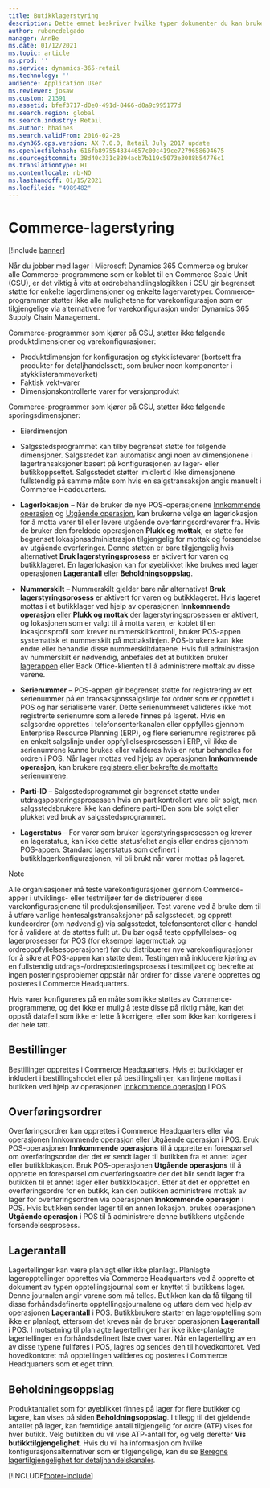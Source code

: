 ```yaml
---
title: Butikklagerstyring
description: Dette emnet beskriver hvilke typer dokumenter du kan bruke til å styre lager.
author: rubencdelgado
manager: AnnBe
ms.date: 01/12/2021
ms.topic: article
ms.prod: ''
ms.service: dynamics-365-retail
ms.technology: ''
audience: Application User
ms.reviewer: josaw
ms.custom: 21391
ms.assetid: bfef3717-d0e0-491d-8466-d8a9c995177d
ms.search.region: global
ms.search.industry: Retail
ms.author: hhaines
ms.search.validFrom: 2016-02-28
ms.dyn365.ops.version: AX 7.0.0, Retail July 2017 update
ms.openlocfilehash: 616fb8975543344657c00c419ce7279658694675
ms.sourcegitcommit: 38d40c331c8894acb7b119c5073e3088b54776c1
ms.translationtype: HT
ms.contentlocale: nb-NO
ms.lasthandoff: 01/15/2021
ms.locfileid: "4989482"
---
```

# <a name="commerce-inventory-management"></a>Commerce-lagerstyring

[!include [banner](includes/banner.md)]

Når du jobber med lager i Microsoft Dynamics 365 Commerce og bruker alle Commerce-programmene som er koblet til en Commerce Scale Unit (CSU), er det viktig å vite at ordrebehandlingslogikken i CSU gir begrenset støtte for enkelte lagerdimensjoner og enkelte lagervaretyper. Commerce-programmer støtter ikke alle mulighetene for varekonfigurasjon som er tilgjengelige via alternativene for varekonfigurasjon under Dynamics 365 Supply Chain Management.

Commerce-programmer som kjører på CSU, støtter ikke følgende produktdimensjoner og varekonfigurasjoner:

- Produktdimensjon for konfigurasjon og stykklistevarer (bortsett fra produkter for detaljhandelssett, som bruker noen komponenter i stykklisterammeverket)
- Faktisk vekt-varer
- Dimensjonskontrollerte varer for versjonprodukt

Commerce-programmer som kjører på CSU, støtter ikke følgende sporingsdimensjoner:
- Eierdimensjon

- Salgsstedsprogrammet kan tilby begrenset støtte for følgende dimensjoner. Salgsstedet kan automatisk angi noen av dimensjonene i lagertransaksjoner basert på konfigurasjonen av lager- eller butikkoppsettet. Salgsstedet støtter imidlertid ikke dimensjonene fullstendig på samme måte som hvis en salgstransaksjon angis manuelt i Commerce Headquarters. 

- **Lagerlokasjon** – Når de bruker de nye POS-operasjonene [Innkommende operasjon](https://docs.microsoft.com/dynamics365/commerce/pos-inbound-inventory-operation) og [Utgående operasjon](https://docs.microsoft.com/dynamics365/commerce/pos-outbound-inventory-operation), kan brukerne velge en lagerlokasjon for å motta varer til eller levere utgående overføringsordrevarer fra. Hvis de bruker den foreldede operasjonen **Plukk og mottak**, er støtte for begrenset lokasjonsadministrasjon tilgjengelig for mottak og forsendelse av utgående overføringer. Denne støtten er bare tilgjengelig hvis alternativet **Bruk lagerstyringsprosess** er aktivert for varen og butikklageret. En lagerlokasjon kan for øyeblikket ikke brukes med lager operasjonen **Lagerantall** eller **Beholdningsoppslag**.

- **Nummerskilt** – Nummerskilt gjelder bare når alternativet **Bruk lagerstyringsprosess** er aktivert for varen og butikklageret. Hvis lageret mottas i et butikklager ved hjelp av operasjonen **Innkommende operasjon** eller **Plukk og mottak** der lagerstyringsprosessen er aktivert, og lokasjonen som er valgt til å motta varen, er koblet til en lokasjonsprofil som krever nummerskiltkontroll, bruker POS-appen systematisk et nummerskilt på mottakslinjen. POS-brukere kan ikke endre eller behandle disse nummerskiltdataene. Hvis full administrasjon av nummerskilt er nødvendig, anbefales det at butikken bruker [lagerappen](https://docs.microsoft.com/dynamics365/supply-chain/warehousing/install-configure-warehousing-app) eller Back Office-klienten til å administrere mottak av disse varene.

- **Serienummer** – POS-appen gir begrenset støtte for registrering av ett serienummer på en transaksjonssalgslinje for ordrer som er opprettet i POS og har serialiserte varer. Dette serienummeret valideres ikke mot registrerte serienumre som allerede finnes på lageret. Hvis en salgsordre opprettes i telefonsenterkanalen eller oppfylles gjennom Enterprise Resource Planning (ERP), og flere serienumre registreres på en enkelt salgslinje under oppfyllelsesprosessen i ERP, vil ikke de serienumrene kunne brukes eller valideres hvis en retur behandles for ordren i POS. Når lager mottas ved hjelp av operasjonen **Innkommende operasjon**, kan brukere [registrere eller bekrefte de mottatte serienumrene](https://docs.microsoft.com/dynamics365/commerce/pos-serialized-items).

- **Parti-ID** – Salgsstedsprogrammet gir begrenset støtte under utdragsposteringsprosessen hvis en partikontrollert vare blir solgt, men salgsstedsbrukere ikke kan definere parti-IDen som ble solgt eller plukket ved bruk av salgsstedsprogrammet.

- **Lagerstatus** – For varer som bruker lagerstyringsprosessen og krever en lagerstatus, kan ikke dette statusfeltet angis eller endres gjennom POS-appen. Standard lagerstatus som definert i butikklagerkonfigurasjonen, vil bli brukt når varer mottas på lageret.

> [!NOTE]
> Alle organisasjoner må teste varekonfigurasjoner gjennom Commerce-apper i utviklings- eller testmiljøer før de distribuerer disse varekonfigurasjonene til produksjonsmiljøer. Test varene ved å bruke dem til å utføre vanlige hentesalgstransaksjoner på salgsstedet, og opprett kundeordrer (om nødvendig) via salgsstedet, telefonsenteret eller e-handel for å validere at de støttes fullt ut. Du bør også teste oppfyllelses- og lagerprosesser for POS (for eksempel lagermottak og ordreoppfyllelsesoperasjoner) før du distribuerer nye varekonfigurasjoner for å sikre at POS-appen kan støtte dem. Testingen må inkludere kjøring av en fullstendig utdrags-/ordreposteringsprosess i testmiljøet og bekrefte at ingen posteringsproblemer oppstår når ordrer for disse varene opprettes og posteres i Commerce Headquarters.
>
> Hvis varer konfigureres på en måte som ikke støttes av Commerce-programmene, og det ikke er mulig å teste disse på riktig måte, kan det oppstå datafeil som ikke er lette å korrigere, eller som ikke kan korrigeres i det hele tatt.

## <a name="purchase-orders"></a>Bestillinger

Bestillinger opprettes i Commerce Headquarters. Hvis et butikklager er inkludert i bestillingshodet eller på bestillingslinjer, kan linjene mottas i butikken ved hjelp av operasjonen [Innkommende operasjon](https://docs.microsoft.com/dynamics365/commerce/pos-inbound-inventory-operation) i POS. 

## <a name="transfer-orders"></a>Overføringsordrer

Overføringsordrer kan opprettes i Commerce Headquarters eller via operasjonen [Innkommende operasjon](https://docs.microsoft.com/dynamics365/commerce/pos-inbound-inventory-operation) eller [Utgående operasjon](https://docs.microsoft.com/dynamics365/commerce/pos-outbound-inventory-operation) i POS. Bruk POS-operasjonen **Innkommende operasjons** til å opprette en forespørsel om overføringsordre der det er sendt lager til butikken fra et annet lager eller butikklokasjon. Bruk POS-operasjonen **Utgående operasjons** til å opprette en forespørsel om overføringsordre der det blir sendt lager fra butikken til et annet lager eller butikklokasjon. Etter at det er opprettet en overføringsordre for en butikk, kan den butikken administrere mottak av lager for overføringsordren via operasjonen **Innkommende operasjon** i POS. Hvis butikken sender lager til en annen lokasjon, brukes operasjonen **Utgående operasjon** i POS til å administrere denne butikkens utgående forsendelsesprosess.

## <a name="stock-counts"></a>Lagerantall

Lagertellinger kan være planlagt eller ikke planlagt. Planlagte lageropptellinger opprettes via Commerce Headquarters ved å opprette et dokument av typen opptellingsjournal som er knyttet til butikkens lager. Denne journalen angir varene som må telles. Butikken kan da få tilgang til disse forhåndsdefinerte opptellingsjournalene og utføre dem ved hjelp av operasjonen **Lagerantall** i POS. Butikkbrukere starter en lageropptelling som ikke er planlagt, ettersom det kreves når de bruker operasjonen **Lagerantall** i POS. I motsetning til planlagte lagertellinger har ikke ikke-planlagte lagertellinger en forhåndsdefinert liste over varer. Når en lagertelling av en av disse typene fullføres i POS, lagres og sendes den til hovedkontoret. Ved hovedkontoret må opptellingen valideres og posteres i Commerce Headquarters som et eget trinn.

## <a name="inventory-lookup"></a>Beholdningsoppslag

Produktantallet som for øyeblikket finnes på lager for flere butikker og lagere, kan vises på siden **Beholdningsoppslag**. I tillegg til det gjeldende antallet på lager, kan fremtidige antall tilgjengelig for ordre (ATP) vises for hver butikk. Velg butikken du vil vise ATP-antall for, og velg deretter **Vis butikktilgjengelighet**. Hvis du vil ha informasjon om hvilke konfigurasjonsalternativer som er tilgjengelige, kan du se [Beregne lagertilgjengelighet for detaljhandelskanaler](https://docs.microsoft.com/dynamics365/commerce/calculated-inventory-retail-channels).


[!INCLUDE[footer-include](../includes/footer-banner.md)]